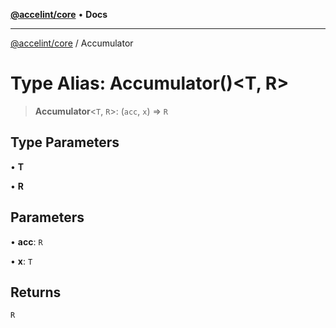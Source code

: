 [**@accelint/core**](../README.md) • **Docs**

***

[@accelint/core](../README.md) / Accumulator

# Type Alias: Accumulator()\<T, R\>

> **Accumulator**\<`T`, `R`\>: (`acc`, `x`) => `R`

## Type Parameters

• **T**

• **R**

## Parameters

• **acc**: `R`

• **x**: `T`

## Returns

`R`
